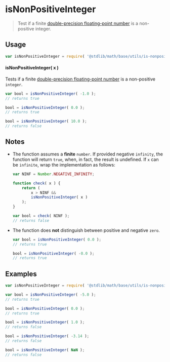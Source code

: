 # isNonPositiveInteger

> Test if a finite [double-precision floating-point number][ieee754] is a non-positive integer.


<section class="usage">

## Usage

``` javascript
var isNonPositiveInteger = require( '@stdlib/math/base/utils/is-nonpositive-integer' );
```

#### isNonPositiveInteger( x )

Tests if a finite [double-precision floating-point number][ieee754] is a non-positive `integer`.

``` javascript
var bool = isNonPositiveInteger( -1.0 );
// returns true

bool = isNonPositiveInteger( 0.0 );
// returns true

bool = isNonPositiveInteger( 10.0 );
// returns false
```

</section>

<!-- /.usage -->


<section class="notes">

## Notes

* The function assumes a __finite__ `number`. If provided negative `infinity`, the function will return `true`, when, in fact, the result is undefined. If `x` can be `infinite`, wrap the implementation as follows:

  ``` javascript
  var NINF = Number.NEGATIVE_INFINITY;

  function check( x ) {
      return (
          x > NINF &&
          isNonPositiveInteger( x )
      );
  }

  var bool = check( NINF );
  // returns false
  ```

* The function does __not__ distinguish between positive and negative `zero`.

  ``` javascript
  var bool = isNonPositiveInteger( 0.0 );
  // returns true

  bool = isNonPositiveInteger( -0.0 );
  // returns true
  ```

</section>

<!-- /.notes -->


<section class="examples">

## Examples

``` javascript
var isNonPositiveInteger = require( '@stdlib/math/base/utils/is-nonpositive-integer' );

var bool = isNonPositiveInteger( -5.0 );
// returns true

bool = isNonPositiveInteger( 0.0 );
// returns true

bool = isNonPositiveInteger( 1.0 );
// returns false

bool = isNonPositiveInteger( -3.14 );
// returns false

bool = isNonPositiveInteger( NaN );
// returns false
```

</section>

<!-- /.examples -->


<section class="links">

[ieee754]: https://en.wikipedia.org/wiki/IEEE_754-1985

</section>

<!-- /.links -->
